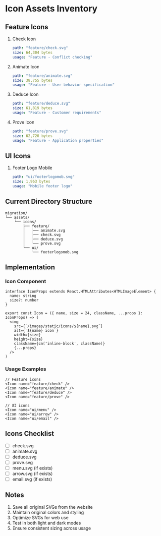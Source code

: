 # Icon Assets Inventory

## Feature Icons
1. Check Icon
   ```yaml
   path: "feature/check.svg"
   size: 64,304 bytes
   usage: "Feature - Conflict checking"
   ```

2. Animate Icon
   ```yaml
   path: "feature/animate.svg"
   size: 38,755 bytes
   usage: "Feature - User behavior specification"
   ```

3. Deduce Icon
   ```yaml
   path: "feature/deduce.svg"
   size: 61,819 bytes
   usage: "Feature - Customer requirements"
   ```

4. Prove Icon
   ```yaml
   path: "feature/prove.svg"
   size: 62,720 bytes
   usage: "Feature - Application properties"
   ```

## UI Icons
1. Footer Logo Mobile
   ```yaml
   path: "ui/footerlogomob.svg"
   size: 1,963 bytes
   usage: "Mobile footer logo"
   ```

## Current Directory Structure
```
migration/
└── assets/
    └── icons/
        ├── feature/
        │   ├── animate.svg
        │   ├── check.svg
        │   ├── deduce.svg
        │   └── prove.svg
        └── ui/
            └── footerlogomob.svg
```

## Implementation

### Icon Component
```tsx
interface IconProps extends React.HTMLAttributes<HTMLImageElement> {
  name: string
  size?: number
}

export const Icon = ({ name, size = 24, className, ...props }: IconProps) => (
  <img
    src={`/images/static/icons/${name}.svg`}
    alt={`${name} icon`}
    width={size}
    height={size}
    className={cn('inline-block', className)}
    {...props}
  />
)
```

### Usage Examples
```tsx
// Feature icons
<Icon name="feature/check" />
<Icon name="feature/animate" />
<Icon name="feature/deduce" />
<Icon name="feature/prove" />

// UI icons
<Icon name="ui/menu" />
<Icon name="ui/arrow" />
<Icon name="ui/email" />
```

## Icons Checklist
- [ ] check.svg
- [ ] animate.svg
- [ ] deduce.svg
- [ ] prove.svg
- [ ] menu.svg (if exists)
- [ ] arrow.svg (if exists)
- [ ] email.svg (if exists)

## Notes
1. Save all original SVGs from the website
2. Maintain original colors and styling
3. Optimize SVGs for web use
4. Test in both light and dark modes
5. Ensure consistent sizing across usage
